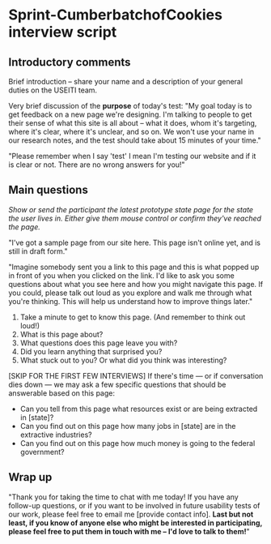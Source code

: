 # Sprint-CumberbatchofCookies interview script

## Introductory comments

Brief introduction – share your name and a description of your general duties on the USEITI team.

Very brief discussion of the **purpose** of today's test:  "My goal today is to get feedback on a new page we're designing. I'm talking to people to get their sense of what this site is all about – what it does, whom it's targeting, where it's clear, where it's unclear, and so on. We won't use your name in our research notes, and the test should take about 15 minutes of your time."

"Please remember when I say 'test' I mean I'm testing our website and if it is clear or not. There are no wrong answers for you!"

## Main questions

_Show or send the participant the latest prototype state page for the state the user lives in. Either give them mouse control or confirm they've reached the page._

"I’ve got a sample page from our site here. This page isn't online yet, and is still in draft form."

"Imagine somebody sent you a link to this page and this is what popped up in front of you when you clicked on the link. I'd like to ask you some questions about what you see here and how you might navigate this page. If you could, please talk out loud as you explore and walk me through what you're thinking. This will help us understand how to improve things later."

1. Take a minute to get to know this page. (And remember to think out loud!)
2. What is this page about?
2. What questions does this page leave you with?
3. Did you learn anything that surprised you?
4. What stuck out to you? Or what did you think was interesting?

[SKIP FOR THE FIRST FEW INTERVIEWS] If there's time — or if conversation dies down — we may ask a few specific questions that should be answerable based on this page:

* Can you tell from this page what resources exist or are being extracted in [state]?
* Can you find out on this page how many jobs in [state] are in the extractive industries?
* Can you find out on this page how much money is going to the federal government?

## Wrap up

"Thank you for taking the time to chat with me today! If you have any follow-up questions, or if you want to be involved in future usability tests of our work, please feel free to email me [provide contact info]. **Last but not least, if you know of anyone else who might be interested in participating, please feel free to put them in touch with me – I'd love to talk to them!**"
